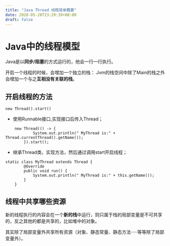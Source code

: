 ```yaml
---
title: "Java Thread 线程简单概要"
date: 2020-05-28T23:29:39+08:00
draft: false
---
```


# Java中的线程模型
Java是以**同步/阻塞**的方式运行的，他会一行一行执行。

开启一个线程的时候，会增加一个独立的栈：
Jvm的栈空间中除了Main的栈之外会增加一个与之**互相没有关联的栈**。

## 开启线程的方法
`new Thread().start()`

* 使用Runnable接口,实现接口后传入Thread；
```
	new Thread(() -> {
            System.out.println(" MyThread is:" + Thread.currentThread().getName());
        }).start();
```
* 继承Thread类，实现方法，然后通过调用start开启线程；
```
static class MyThread extends Thread {
        @Override
        public void run() {
            System.out.println(" MyThread is:" + this.getName());
        }
    }
```

## 线程中共享哪些资源
新的线程执行的内容会在一个**新的栈**中运行，则只属于栈的局部变量是不可共享的，反之其他的都是共享的，比如堆中的对象。


其实除了局部变量外共享所有资源（对象、静态常量、静态方法·····等等除了局部变量外）。

